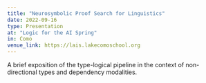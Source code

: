 ```yaml
---
title: "Neurosymbolic Proof Search for Linguistics"
date: 2022-09-16
type: Presentation
at: "Logic for the AI Spring"
in: Como
venue_link: https://lais.lakecomoschool.org
---
```


A brief exposition of the type-logical pipeline in the context of
non-directional types and dependency modalities.
